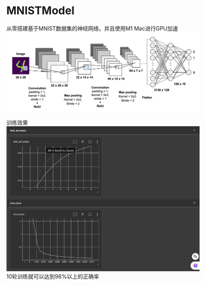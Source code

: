 # MNISTModel
从零搭建基于MNIST数据集的神经网络，并且使用M1 Mac进行GPU加速
![img.png](imgs/img1.png)


训练效果
![img.png](imgs/img.png)
10轮训练就可以达到96%以上的正确率